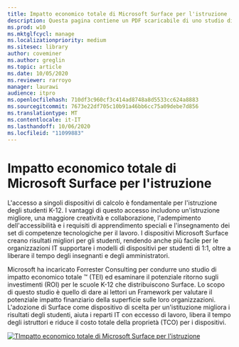 ```yaml
---
title: Impatto economico totale di Microsoft Surface per l'istruzione
description: Questa pagina contiene un PDF scaricabile di uno studio di Forrester Consulting sul potenziale ritorno sugli investimenti (ROI) per le scuole K-12 che distribuiscono Surface.
ms.prod: w10
ms.mktglfcycl: manage
ms.localizationpriority: medium
ms.sitesec: library
author: coveminer
ms.author: greglin
ms.topic: article
ms.date: 10/05/2020
ms.reviewer: rarroyo
manager: laurawi
audience: itpro
ms.openlocfilehash: 710df3c960cf3c414ad8748a8d5533cc624a8883
ms.sourcegitcommit: 7673e22df705c10b91a46bb6cc75a09debe7d856
ms.translationtype: MT
ms.contentlocale: it-IT
ms.lasthandoff: 10/06/2020
ms.locfileid: "11099883"
---
```

# Impatto economico totale di Microsoft Surface per l'istruzione

L'accesso a singoli dispositivi di calcolo è fondamentale per l'istruzione degli studenti K-12. I vantaggi di questo accesso includono un'istruzione migliore, una maggiore creatività e collaborazione, l'adempimento dell'accessibilità e i requisiti di apprendimento speciali e l'insegnamento dei set di competenze tecnologiche per il lavoro. I dispositivi Microsoft Surface creano risultati migliori per gli studenti, rendendo anche più facile per le organizzazioni IT supportare i modelli di dispositivi per studenti di 1:1, oltre a liberare il tempo degli insegnanti e degli amministratori.

Microsoft ha incaricato Forrester Consulting per condurre uno studio di impatto economico totale &trade; (TEI) ed esaminare il potenziale ritorno sugli investimenti (ROI) per le scuole K-12 che distribuiscono Surface. Lo scopo di questo studio è quello di dare ai lettori un Framework per valutare il potenziale impatto finanziario della superficie sulle loro organizzazioni. L'adozione di Surface come dispositivo di scelta per un'istituzione migliora i risultati degli studenti, aiuta i reparti IT con eccesso di lavoro, libera il tempo degli istruttori e riduce il costo totale della proprietà (TCO) per i dispositivi.

[![TImpatto economico totale di Microsoft Surface per l'istruzione](./images/download-report.png)](./media/forrester-tei-microsoft-surface-for-education.pdf)



